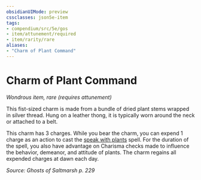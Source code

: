 ```yaml
---
obsidianUIMode: preview
cssclasses: json5e-item
tags:
- compendium/src/5e/gos
- item/attunement/required
- item/rarity/rare
aliases: 
- "Charm of Plant Command"
---
```

# Charm of Plant Command
*Wondrous item, rare (requires attunement)*  


This fist-sized charm is made from a bundle of dried plant stems wrapped in silver thread. Hung on a leather thong, it is typically worn around the neck or attached to a belt.

This charm has 3 charges. While you bear the charm, you can expend 1 charge as an action to cast the [speak with plants](Mechanics/spells/speak-with-plants.md) spell. For the duration of the spell, you also have advantage on Charisma checks made to influence the behavior, demeanor, and attitude of plants. The charm regains all expended charges at dawn each day.

*Source: Ghosts of Saltmarsh p. 229*